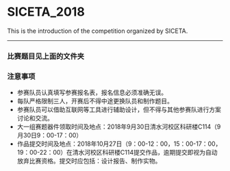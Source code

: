 # SICETA_2018
This is the introduction of the competition organized by SICETA.
  
  
---

### 比赛题目见上面的文件夹

### 注意事项
- 参赛队员认真填写参赛报名表，报名信息必须准确无误。  
- 每队严格限制三人，开赛后不得中途更换队员和制作题目。  
- 参赛队员可以借助互联网等工具进行辅助设计，但不得与其他参赛队进行方案讨论和交流。  
- 大一组赛题器件领取时间及地点：2018年9月30日清水河校区科研楼C114（9月30日9：00-17：00）  
- 作品提交时间及地点：2018年10月27日（9：00-12：00，15：00-17：00，19：00-22：00）在清水河校区科研楼C114提交作品，逾期提交即视为自动放弃比赛资格。提交时应包括：设计报告、制作实物。  
